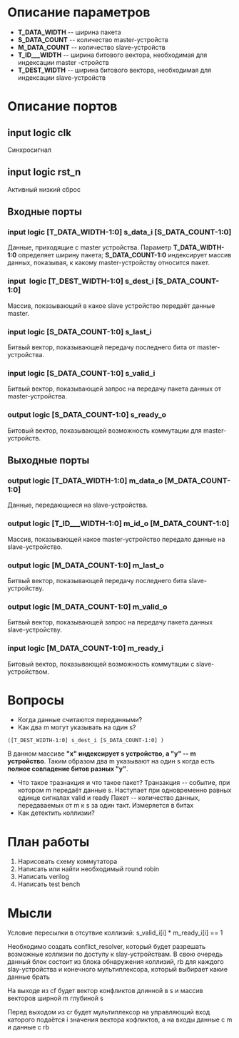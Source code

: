 # Описание параметров
- **T_DATA_WIDTH** -- ширина пакета
- **S_DATA_COUNT** -- количество master-устройств
- **M_DATA_COUNT** -- количество slave-устройств
- **T_ID___WIDTH** -- ширина битового вектора, необходимая для индексации master -стройств
- **T_DEST_WIDTH** -- ширина битового вектора, необходимая для индексации slave-устройств

# Описание портов
## input logic clk
Синхросигнал
## input logic rst_n 
Активный низкий сброс
## Входные порты
### input logic [T_DATA_WIDTH-1:0] s_data_i [S_DATA_COUNT-1:0]
Данные, приходящие с master устройства. Параметр **T_DATA_WIDTH-1:0** определяет ширину пакета; **S_DATA_COUNT-1:0** индексирует массив данных, показывая, к какому master-устройству относится пакет.
### input  logic [T_DEST_WIDTH-1:0] s_dest_i [S_DATA_COUNT-1:0]
Массив, показывающий в какое slave устройство передаёт данные master. 
### input logic [S_DATA_COUNT-1:0] s_last_i
Битвый вектор, показывающей передачу последнего бита от master-устройства.
### input logic [S_DATA_COUNT-1:0] s_valid_i
Битвый вектор, показывающей запрос на передачу пакета данных от master-устройства.
### output logic [S_DATA_COUNT-1:0] s_ready_o
Битовый вектор, показывающей возможность коммутации для master-устройств.
## Выходные порты
### output logic [T_DATA_WIDTH-1:0] m_data_o [M_DATA_COUNT-1:0]
Данные, передающиеся на slave-устройства.
### output logic [T_ID___WIDTH-1:0] m_id_o [M_DATA_COUNT-1:0]
Массив, показывающей какое master-устройство передало данные на slave-устройство.
### output logic [M_DATA_COUNT-1:0] m_last_o
Битвый вектор, показывающей передачу последнего бита slave-устройству.
### output logic [M_DATA_COUNT-1:0] m_valid_o
Битвый вектор, показывающей запрос на передачу пакета данных slave-устройству.
### input logic [M_DATA_COUNT-1:0] m_ready_i
Битовый вектор, показывающей возможность коммутации c slave-устройством.

# Вопросы
- Когда данные считаются переданными?
- Как два m могут указывать на один s? 
```
([T_DEST_WIDTH-1:0] s_dest_i [S_DATA_COUNT-1:0] )
```
В данном массиве **"x" индексирует s устройство, а "y" -- m устройство**. Таким образом два m указывают на один s когда есть **полное совпадение битов разных "y"**. 
- Что такое тразнакция и что такое пакет?
Транзакция -- событие, при котором m передаёт данные s. Наступает при одновременно  равных единце сигналах valid и ready
Пакет -- количество данных, передаваемых от m к s за один такт. Измеряется в битах
- Как детектить коллизии?
# План работы
1. Нарисовать схему коммутатора
2. Написать или найти необходимый round robin 
3. Написать verilog
4. Написать test bench

# Мысли
Условие пересылки в отсутвие коллизий: s_valid_i[i] * m_ready_i[i] == 1 

Необходимо создать conflict_resolver, который будет разрешать возможные коллизии по доступу к slay-устройствам. В свою очередь данный блок состоит из блока обнаружения коллизий, rb для каждого slay-устройства и конечного мультиплексора, который выбирает какие данные брать

На выходе из cf будет вектор конфликтов длинной в s и массив векторов ширной m глубиной s

Перед выходом из cr будет мультиплексор на управляющий вход каторого подаётся i значения вектора кофликтов, а на входы данные с m и данные с rb